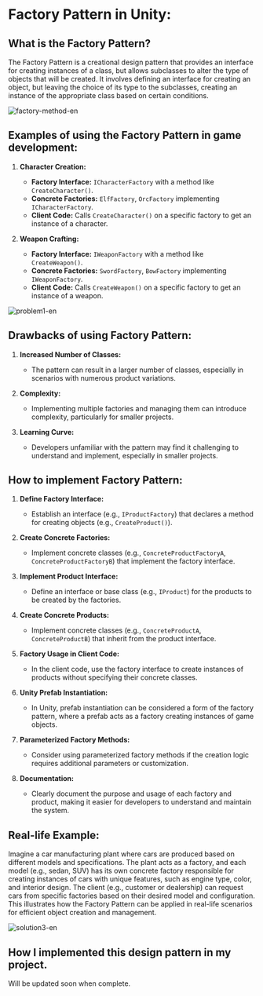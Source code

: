 # **Factory Pattern in Unity:**

## **What is the Factory Pattern?**

The Factory Pattern is a creational design pattern that provides an interface for creating instances of a class, but allows subclasses to alter the type of objects that will be created. It involves defining an interface for creating an object, but leaving the choice of its type to the subclasses, creating an instance of the appropriate class based on certain conditions.

![factory-method-en](https://github.com/iAmSidh108/DP_FactoryPattern/assets/63715240/d1b9712b-cab1-412b-9efd-7adf4e93b276)


## **Examples of using the Factory Pattern in game development:**

1. **Character Creation:**
   - **Factory Interface:** `ICharacterFactory` with a method like `CreateCharacter()`.
   - **Concrete Factories:** `ElfFactory`, `OrcFactory` implementing `ICharacterFactory`.
   - **Client Code:** Calls `CreateCharacter()` on a specific factory to get an instance of a character.

2. **Weapon Crafting:**
   - **Factory Interface:** `IWeaponFactory` with a method like `CreateWeapon()`.
   - **Concrete Factories:** `SwordFactory`, `BowFactory` implementing `IWeaponFactory`.
   - **Client Code:** Calls `CreateWeapon()` on a specific factory to get an instance of a weapon.
     
![problem1-en](https://github.com/iAmSidh108/DP_FactoryPattern/assets/63715240/dad48c5a-af1a-4784-9381-c8b45e386bf1)

## **Drawbacks of using Factory Pattern:**

1. **Increased Number of Classes:**
   - The pattern can result in a larger number of classes, especially in scenarios with numerous product variations.

2. **Complexity:**
   - Implementing multiple factories and managing them can introduce complexity, particularly for smaller projects.

3. **Learning Curve:**
   - Developers unfamiliar with the pattern may find it challenging to understand and implement, especially in smaller projects.

## **How to implement Factory Pattern:**

1. **Define Factory Interface:**
   - Establish an interface (e.g., `IProductFactory`) that declares a method for creating objects (e.g., `CreateProduct()`).

2. **Create Concrete Factories:**
   - Implement concrete classes (e.g., `ConcreteProductFactoryA`, `ConcreteProductFactoryB`) that implement the factory interface.

3. **Implement Product Interface:**
   - Define an interface or base class (e.g., `IProduct`) for the products to be created by the factories.

4. **Create Concrete Products:**
   - Implement concrete classes (e.g., `ConcreteProductA`, `ConcreteProductB`) that inherit from the product interface.

5. **Factory Usage in Client Code:**
   - In the client code, use the factory interface to create instances of products without specifying their concrete classes.

6. **Unity Prefab Instantiation:**
   - In Unity, prefab instantiation can be considered a form of the factory pattern, where a prefab acts as a factory creating instances of game objects.

7. **Parameterized Factory Methods:**
   - Consider using parameterized factory methods if the creation logic requires additional parameters or customization.

8. **Documentation:**
   - Clearly document the purpose and usage of each factory and product, making it easier for developers to understand and maintain the system.

## **Real-life Example:**

Imagine a car manufacturing plant where cars are produced based on different models and specifications. The plant acts as a factory, and each model (e.g., sedan, SUV) has its own concrete factory responsible for creating instances of cars with unique features, such as engine type, color, and interior design. The client (e.g., customer or dealership) can request cars from specific factories based on their desired model and configuration. This illustrates how the Factory Pattern can be applied in real-life scenarios for efficient object creation and management.

![solution3-en](https://github.com/iAmSidh108/DP_FactoryPattern/assets/63715240/ae244a87-a419-4fd8-93d0-8e5e7a264b95)


## How I implemented this design pattern in my project.

Will be updated soon when complete.
